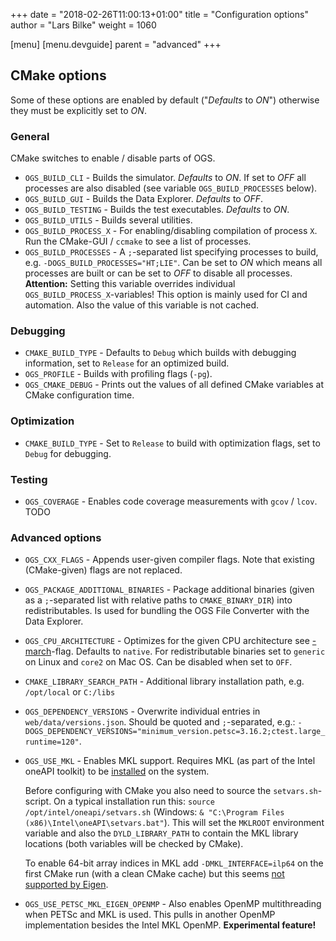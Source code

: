 +++
date = "2018-02-26T11:00:13+01:00"
title = "Configuration options"
author = "Lars Bilke"
weight = 1060

[menu]
  [menu.devguide]
    parent = "advanced"
+++

## CMake options

Some of these options are enabled by default ("*Defaults* to *ON*") otherwise they must be explicitly set to *ON*.

### General

CMake switches to enable / disable parts of OGS.

- `OGS_BUILD_CLI` - Builds the simulator. *Defaults* to *ON*. If set to *OFF* all processes are also disabled (see variable `OGS_BUILD_PROCESSES` below).
- `OGS_BUILD_GUI` - Builds the Data Explorer. *Defaults* to *OFF*.
- `OGS_BUILD_TESTING` - Builds the test executables. *Defaults* to *ON*.
- `OGS_BUILD_UTILS` - Builds several utilities.
- `OGS_BUILD_PROCESS_X` - For enabling/disabling compilation of process `X`.
  Run the CMake-GUI / `ccmake` to see a list of processes.
- `OGS_BUILD_PROCESSES` - A `;`-separated list specifying processes to build, e.g. `-DOGS_BUILD_PROCESSES="HT;LIE"`. Can be set to *ON* which means all processes are built or can be set to *OFF* to disable all processes. **Attention:** Setting this variable overrides individual `OGS_BUILD_PROCESS_X`-variables! This option is mainly used for CI and automation. Also the value of this variable is not cached.

### Debugging

- `CMAKE_BUILD_TYPE` - Defaults to `Debug` which builds with debugging information, set to `Release` for an optimized build.
- `OGS_PROFILE` - Builds with profiling flags (`-pg`).
- `OGS_CMAKE_DEBUG` - Prints out the values of all defined CMake variables at CMake configuration time.

### Optimization

- `CMAKE_BUILD_TYPE` - Set to `Release` to build with optimization flags, set to `Debug` for debugging.

### Testing

- `OGS_COVERAGE` - Enables code coverage measurements with `gcov` / `lcov`. TODO

### Advanced options

- `OGS_CXX_FLAGS` - Appends user-given compiler flags. Note that existing (CMake-given) flags are not replaced.
- `OGS_PACKAGE_ADDITIONAL_BINARIES` - Package additional binaries (given as a `;`-separated list with relative paths to `CMAKE_BINARY_DIR`) into redistributables. Is used for bundling the OGS File Converter with the Data Explorer.
- `OGS_CPU_ARCHITECTURE` - Optimizes for the given CPU architecture see [-march](https://gcc.gnu.org/onlinedocs/gcc-4.5.3/gcc/i386-and-x86_002d64-Options.html)-flag. Defaults to `native`. For redistributable binaries set to `generic` on Linux and `core2` on Mac OS. Can be disabled when set to `OFF`.
- `CMAKE_LIBRARY_SEARCH_PATH` - Additional library installation path, e.g. `/opt/local` or `C:/libs`
- `OGS_DEPENDENCY_VERSIONS` - Overwrite individual entries in `web/data/versions.json`. Should be quoted and `;`-separated, e.g.: `-DOGS_DEPENDENCY_VERSIONS="minimum_version.petsc=3.16.2;ctest.large_runtime=120"`.
- `OGS_USE_MKL` - Enables MKL support. Requires MKL (as part of the Intel oneAPI toolkit) to be [installed](https://www.intel.com/content/www/us/en/developer/articles/guide/installation-guide-for-oneapi-toolkits.html) on the system.

  Before configuring with CMake you also need to source the `setvars.sh`-script. On a typical installation run this: `source /opt/intel/oneapi/setvars.sh` (Windows: `& "C:\Program Files (x86)\Intel\oneAPI\setvars.bat"`). This will set the `MKLROOT` environment variable and also the `DYLD_LIBRARY_PATH` to contain the MKL library locations (both variables will be checked by CMake).

  To enable 64-bit array indices in MKL add `-DMKL_INTERFACE=ilp64` on the first CMake run (with a clean CMake cache) but this seems [not supported by Eigen](https://libeigen.gitlab.io/docs/TopicUsingIntelMKL.html).

- `OGS_USE_PETSC_MKL_EIGEN_OPENMP` - Also enables OpenMP multithreading when PETSc and MKL is used. This pulls in another OpenMP implementation besides the Intel MKL OpenMP. **Experimental feature!**
